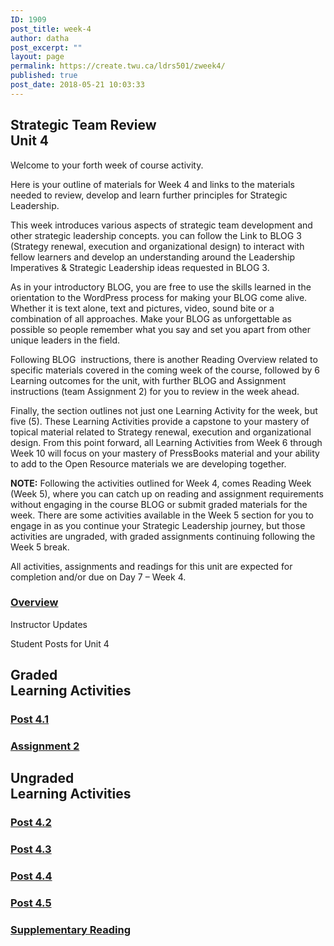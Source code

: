 ```yaml
---
ID: 1909
post_title: week-4
author: datha
post_excerpt: ""
layout: page
permalink: https://create.twu.ca/ldrs501/zweek4/
published: true
post_date: 2018-05-21 10:03:33
---
```

<!--themify_builder_static--><h2>Strategic Team Review<br/>Unit 4</h2>
 <p>Welcome to your forth week of course activity.</p><p>Here is your outline of materials for Week 4 and links to the materials needed to review, develop and learn further principles for Strategic Leadership.</p><p>This week introduces various aspects of strategic team development and other strategic leadership concepts. you can follow the Link to BLOG 3 (Strategy renewal, execution and organizational design) to interact with fellow learners and develop an understanding around the Leadership Imperatives &#038; Strategic Leadership ideas requested in BLOG 3.</p><p>As in your introductory BLOG, you are free to use the skills learned in the orientation to the WordPress process for making your BLOG come alive. Whether it is text alone, text and pictures, video, sound bite or a combination of all approaches. Make your BLOG as unforgettable as possible so people remember what you say and set you apart from other unique leaders in the field.</p><p>Following BLOG  instructions, there is another Reading Overview related to specific materials covered in the coming week of the course, followed by 6 Learning outcomes for the unit, with further BLOG and Assignment instructions (team Assignment 2) for you to review in the week ahead.</p><p>Finally, the section outlines not just one Learning Activity for the week, but five (5). These Learning Activities provide a capstone to your mastery of topical material related to Strategy renewal, execution and organizational design. From this point forward, all Learning Activities from Week 6 through Week 10 will focus on your mastery of PressBooks material and your ability to add to the Open Resource materials we are developing together.</p><p><strong>NOTE:</strong> Following the activities outlined for Week 4, comes Reading Week (Week 5), where you can catch up on reading and assignment requirements without engaging in the course BLOG or submit graded materials for the week. There are some activities available in the Week 5 section for you to engage in as you continue your Strategic Leadership journey, but those activities are ungraded, with graded assignments continuing following the Week 5 break.</p><p>All activities, assignments and readings for this unit are expected for completion and/or due on Day 7 &#8211; Week 4.</p>
 
 <a href="https://create.twu.ca/ldrs501/unit-4/" > 
 
 </a> 
 <h3><a href="https://create.twu.ca/ldrs501/unit-4/">Overview</a></h3> 
 
 
 Instructor Updates 
 
 Student Posts for Unit 4 
<h2>Graded<br/>Learning Activities</h2>
 
 <a href="https://create.twu.ca/ldrs501/post-4-1/" > 
 
 </a> 
 <h3><a href="https://create.twu.ca/ldrs501/post-4-1/">Post 4.1</a></h3> 
 
 
 <a href="https://create.twu.ca/ldrs501/assignment-2/" > 
 
 </a> 
 <h3><a href="https://create.twu.ca/ldrs501/assignment-2/">Assignment 2</a></h3> 
 
<h2>Ungraded<br/>Learning Activities</h2>
 
 <a href="https://create.twu.ca/ldrs501/week-4-post-4-2/" > 
 
 </a> 
 <h3><a href="https://create.twu.ca/ldrs501/week-4-post-4-2/">Post 4.2</a></h3> 
 
 
 <a href="https://create.twu.ca/ldrs501/week-4-post-4-3/" > 
 
 </a> 
 <h3><a href="https://create.twu.ca/ldrs501/week-4-post-4-3/">Post 4.3</a></h3> 
 
 
 <a href="https://create.twu.ca/ldrs501/week-4-post-4-4/" > 
 
 </a> 
 <h3><a href="https://create.twu.ca/ldrs501/week-4-post-4-4/">Post 4.4</a></h3> 
 
 
 <a href="https://create.twu.ca/ldrs501/week-4-post-4-5/" > 
 
 </a> 
 <h3><a href="https://create.twu.ca/ldrs501/week-4-post-4-5/">Post 4.5</a></h3> 
 
 
 <a href="https://create.twu.ca/ldrs501/week-4-supplementary-reading/" > 
 
 </a> 
 <h3><a href="https://create.twu.ca/ldrs501/week-4-supplementary-reading/">Supplementary Reading</a></h3><!--/themify_builder_static-->